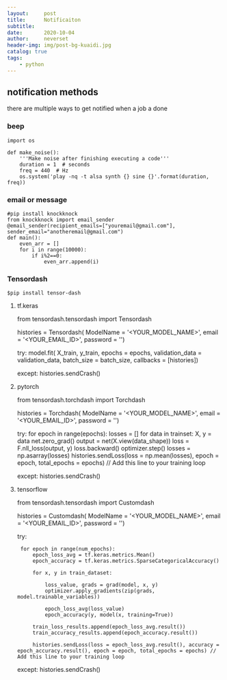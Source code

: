 ```yaml
---
layout:     post
title:      Notificaiton
subtitle:   
date:       2020-10-04
author:     neverset
header-img: img/post-bg-kuaidi.jpg
catalog: true
tags:
    - python
---
```



## notification methods
there are multiple ways to get notified when a job a done
### beep

    import os 

    def make_noise():
        '''Make noise after finishing executing a code'''
        duration = 1  # seconds
        freq = 440  # Hz
        os.system('play -nq -t alsa synth {} sine {}'.format(duration, freq))

### email or message

    #pip install knockknock
    from knockknock import email_sender
    @email_sender(recipient_emails=["youremail@gmail.com"], sender_email="anotheremail@gmail.com")
    def main():
        even_arr = []
        for i in range(10000):
            if i%2==0:
                even_arr.append(i)

### Tensordash

    $pip install tensor-dash
1. tf.keras

    from tensordash.tensordash import Tensordash

    histories = Tensordash(
        ModelName = '<YOUR_MODEL_NAME>',
        email = '<YOUR_EMAIL_ID>', 
        password = '<YOUR PASSWORD>')
        
    try:
        model.fit(
        X_train, 
        y_train, 
        epochs = epochs, 
        validation_data = validation_data, 
        batch_size = batch_size, 
        callbacks = [histories])

    except:
        histories.sendCrash()

2. pytorch

    from tensordash.torchdash import Torchdash

    histories = Torchdash(
        ModelName = '<YOUR_MODEL_NAME>',
        email = '<YOUR_EMAIL_ID>', 
        password = '<YOUR PASSWORD>')

    try:
        for epoch in range(epochs):
            losses = []
            for data in trainset:
                X, y = data
                net.zero_grad()
                output = net(X.view(data_shape))
                loss = F.nll_loss(output, y)
                loss.backward()
                optimizer.step()
            losses = np.asarray(losses)
            histories.sendLoss(loss = np.mean(losses), epoch = epoch, total_epochs = epochs) // Add this line to your training loop

    except:
        histories.sendCrash()

3. tensorflow

    from tensordash.tensordash import Customdash

    histories = Customdash(
        ModelName = '<YOUR_MODEL_NAME>',
        email = '<YOUR_EMAIL_ID>', 
        password = '<YOUR PASSWORD>')

    try:

        for epoch in range(num_epochs):
            epoch_loss_avg = tf.keras.metrics.Mean()
            epoch_accuracy = tf.keras.metrics.SparseCategoricalAccuracy()

            for x, y in train_dataset:

                loss_value, grads = grad(model, x, y)
                optimizer.apply_gradients(zip(grads, model.trainable_variables))

                epoch_loss_avg(loss_value)
                epoch_accuracy(y, model(x, training=True))

            train_loss_results.append(epoch_loss_avg.result())
            train_accuracy_results.append(epoch_accuracy.result())

            histories.sendLoss(loss = epoch_loss_avg.result(), accuracy = epoch_accuracy.result(), epoch = epoch, total_epochs = epochs) // Add this line to your training loop

    except:
        histories.sendCrash()
